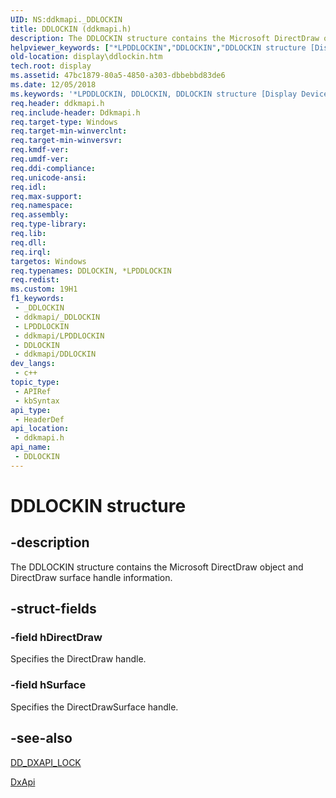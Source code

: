 ```yaml
---
UID: NS:ddkmapi._DDLOCKIN
title: DDLOCKIN (ddkmapi.h)
description: The DDLOCKIN structure contains the Microsoft DirectDraw object and DirectDraw surface handle information.
helpviewer_keywords: ["*LPDDLOCKIN","DDLOCKIN","DDLOCKIN structure [Display Devices]","LPDDLOCKIN","LPDDLOCKIN structure pointer [Display Devices]","ddkmapi/DDLOCKIN","ddkmapi/LPDDLOCKIN","ddstrcts_b8a5f627-94dd-4353-b9f1-edc6f65adaba.xml","display.ddlockin"]
old-location: display\ddlockin.htm
tech.root: display
ms.assetid: 47bc1879-80a5-4850-a303-dbbebbd83de6
ms.date: 12/05/2018
ms.keywords: '*LPDDLOCKIN, DDLOCKIN, DDLOCKIN structure [Display Devices], LPDDLOCKIN, LPDDLOCKIN structure pointer [Display Devices], ddkmapi/DDLOCKIN, ddkmapi/LPDDLOCKIN, ddstrcts_b8a5f627-94dd-4353-b9f1-edc6f65adaba.xml, display.ddlockin'
req.header: ddkmapi.h
req.include-header: Ddkmapi.h
req.target-type: Windows
req.target-min-winverclnt: 
req.target-min-winversvr: 
req.kmdf-ver: 
req.umdf-ver: 
req.ddi-compliance: 
req.unicode-ansi: 
req.idl: 
req.max-support: 
req.namespace: 
req.assembly: 
req.type-library: 
req.lib: 
req.dll: 
req.irql: 
targetos: Windows
req.typenames: DDLOCKIN, *LPDDLOCKIN
req.redist: 
ms.custom: 19H1
f1_keywords:
 - _DDLOCKIN
 - ddkmapi/_DDLOCKIN
 - LPDDLOCKIN
 - ddkmapi/LPDDLOCKIN
 - DDLOCKIN
 - ddkmapi/DDLOCKIN
dev_langs:
 - c++
topic_type:
 - APIRef
 - kbSyntax
api_type:
 - HeaderDef
api_location:
 - ddkmapi.h
api_name:
 - DDLOCKIN
---
```


# DDLOCKIN structure


## -description

The DDLOCKIN structure contains the Microsoft DirectDraw object and DirectDraw surface handle information.

## -struct-fields

### -field hDirectDraw

Specifies the DirectDraw handle.

### -field hSurface

Specifies the DirectDrawSurface handle.

## -see-also

<a href="https://docs.microsoft.com/previous-versions/windows/hardware/drivers/ff550695(v=vs.85)">DD_DXAPI_LOCK</a>



<a href="https://docs.microsoft.com/windows-hardware/drivers/ddi/content/dxapi/nf-dxapi-dxapi">DxApi</a>

